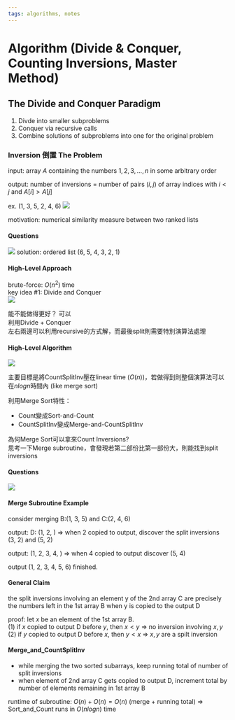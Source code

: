 ```yaml
---
tags: algorithms, notes
---
```

Algorithm (Divide & Conquer, Counting Inversions, Master Method)
===
## The Divide and Conquer Paradigm
1. Divde into smaller subproblems
2. Conquer via recursive calls
3. Combine solutions of subproblems into one for the original problem

### Inversion 倒置 The Problem
input: array $A$ containing the numbers $1, 2, 3,..., n$ in some arbitrary order

output: number of inversions = number of pairs $(i, j)$ of array indices with $i<j$ and $A[i] > A[j]$

ex. (1, 3, 5, 2, 4, 6)
![](https://i.imgur.com/ns6Hv1c.png)

motivation: numerical similarity measure between two ranked lists

#### Questions
![](https://i.imgur.com/llYA3vl.png)
solution: ordered list (6, 5, 4, 3, 2, 1)

#### High-Level Approach
brute-force: $O(n^2)$ time  
key idea #1: Divide and Conquer  
![](https://i.imgur.com/fl4JoRl.png)

能不能做得更好？ 可以  
利用Divide + Conquer  
左右兩邊可以利用recursive的方式解，而最後split則需要特別演算法處理

#### High-Level Algorithm
![](https://i.imgur.com/3cXOE19.png)

主要目標是將CountSplitInv壓在linear time ($O(n)$)，若做得到則整個演算法可以在$nlogn$時間內 (like merge sort)

利用Merge Sort特性：
- Count變成Sort-and-Count
- CountSplitInv變成Merge-and-CountSplitInv

為何Merge Sort可以拿來Count Inversions?  
思考一下Merge subroutine，會發現若第二部份比第一部份大，則能找到split inversions

#### Questions
![](https://i.imgur.com/VxzgRKZ.png)

#### Merge Subroutine Example
consider merging B:(1, 3, 5) and C:(2, 4, 6)

output: D: (1, 2, )
=> when 2 copied to output, discover the split inversions (3, 2) and (5, 2)

output: (1, 2, 3, 4, )
=> when 4 copied to output discover (5, 4)

output (1, 2, 3, 4, 5, 6)
finished.

#### General Claim
the split inversions involving an element y of the 2nd array C are precisely the numbers left in the 1st array B when y is copied to the output D

proof:
let $x$ be an element of the 1st array B.  
(1) if $x$ copied to output D before $y$, then $x < y$ => no inversion involving $x, y$  
(2) if $y$ copied to output D before $x$, then $y < x$ => $x, y$ are a spilt inversion  

#### Merge_and_CountSplitInv
- while merging the two sorted subarrays, keep running total of number of split inversions
- when element of 2nd array C gets copied to output D, increment total by number of elements remaining in 1st array B

runtime of subroutine:
$O(n) + O(n) = O(n)$
(merge + running total)
=> Sort_and_Count runs in $O(nlogn)$ time
